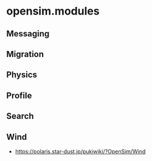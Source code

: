 # opensim.modules


## Messaging

## Migration

## Physics

## Profile

## Search

## Wind
- https://polaris.star-dust.jp/pukiwiki/?OpenSim/Wind
  
